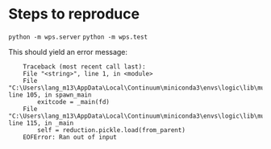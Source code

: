 # Steps to reproduce

``` python -m wps.server ```
``` python -m wps.test ```

This should yield an error message: 

``` 
    Traceback (most recent call last):
    File "<string>", line 1, in <module>
    File "C:\Users\lang_m13\AppData\Local\Continuum\miniconda3\envs\logic\lib\multiprocessing\spawn.py", line 105, in spawn_main
        exitcode = _main(fd)
    File "C:\Users\lang_m13\AppData\Local\Continuum\miniconda3\envs\logic\lib\multiprocessing\spawn.py", line 115, in _main
        self = reduction.pickle.load(from_parent)
    EOFError: Ran out of input
 ```